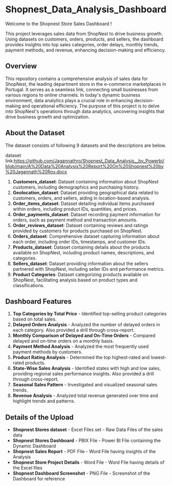 # Shopnest_Data_Analysis_Dashboard

Welcome to the Shopnest Store Sales Dashboard !

This project leverages sales data from ShopNest to drive business growth. Using datasets on customers, orders, products, and sellers, the dashboard provides insights into top sales categories, order delays, monthly trends, payment methods, and revenue, enhancing decision-making and efficiency.

## Overview

This repository contains a comprehensive analysis of sales data for ShopNest, the leading department store in the e-commerce marketplaces in Portugal. It serves as a seamless link, connecting small businesses from various regions to online channels. In today's dynamic business environment, data analytics plays a crucial role in enhancing decision-making and operational efficiency. The purpose of this project is to delve into ShopNest's operations through data analytics, uncovering insights that drive business growth and optimization.

## About the Dataset

The dataset consists of following 9 datasets and the descriptions are below.

dataset link:https://github.com/Jagannathro/Shopnest_Data_Analysis__by_Powerbi/blob/main/A%20Data%20Analysis%20Report%20On%20Shopnest%20by%20Jagannath%20Roy.docx

1. **Customers_dataset**: Dataset containing information about ShopNest customers, including demographics and purchasing history.
2. **Geolocation_dataset**: Dataset providing geographical data related to customers, orders, and sellers, aiding in location-based analysis.
3. **Order_items_dataset**: Dataset detailing individual items purchased within orders, including product IDs, quantities, and prices.
4. **Order_payments_dataset**: Dataset recording payment information for orders, such as payment method and transaction amounts.
5. **Order_reviews_dataset**: Dataset containing reviews and ratings provided by customers for products purchased on ShopNest.
6. **Orders_dataset**: Comprehensive dataset capturing information about each order, including order IDs, timestamps, and customer IDs.
7. **Products_dataset**: Dataset containing details about the products available on ShopNest, including product names, descriptions, and categories.
8. **Sellers_dataset**: Dataset providing information about the sellers partnered with ShopNest, including seller IDs and performance metrics.
9. **Product Categories**: Dataset categorizing products available on ShopNest, facilitating analysis based on product types and classifications.

## Dashboard Features

1. **Top Categories by Total Price** - Identified top-selling product categories based on total sales.
2. **Delayed Orders Analysis** - Analyzed the number of delayed orders in each category.  Also provided a drill through cross-report.
3. **Monthly Comparison of Delayed and On-Time Orders** - Compared delayed and on-time orders on a monthly basis.
4. **Payment Method Analysis** - Analyzed the most frequently used payment methods by customers.
5. **Product Rating Analysis** - Determined the top highest-rated and lowest-rated products.
6. **State-Wise Sales Analysis** - Identified states with high and low sales, providing regional sales performance insights. Also provided a drill through cross-report.
7. **Seasonal Sales Pattern** - Investigated and visualized seasonal sales trends.
8. **Revenue Analysis** - Analyzed total revenue generated over time and highlight trends and patterns.


## Details of the Upload

-  **Shopnest Stores dataset** - Excel Files set - Raw Data Files of the sales data
-  **Shopnest Stores Dashboard** - PBIX File - Power BI File containing the Dynamic Dashboard
-  **Shopnest Sales Report** - PDF File - Word File having insights of the Analysis
-  **Shopnest Store Project Details** - Word File - Word File having details of the Excel files
-  **Shopnest Dashboard Screenshot** - PNG File - Screenshot of the Dashboard for reference
